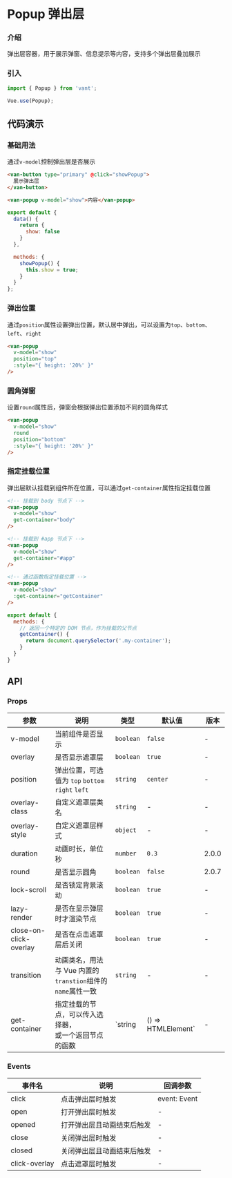 # Popup 弹出层

### 介绍

弹出层容器，用于展示弹窗、信息提示等内容，支持多个弹出层叠加展示

### 引入

``` javascript
import { Popup } from 'vant';

Vue.use(Popup);
```

## 代码演示

### 基础用法

通过`v-model`控制弹出层是否展示

```html
<van-button type="primary" @click="showPopup">
  展示弹出层
</van-button>

<van-popup v-model="show">内容</van-popup>
```

```javascript
export default {
  data() {
    return {
      show: false
    }
  },

  methods: {
    showPopup() {
      this.show = true;
    }
  }
};
```

### 弹出位置

通过`position`属性设置弹出位置，默认居中弹出，可以设置为`top`、`bottom`、`left`、`right`

```html
<van-popup
  v-model="show"
  position="top"
  :style="{ height: '20%' }"
/>
```

### 圆角弹窗

设置`round`属性后，弹窗会根据弹出位置添加不同的圆角样式

```html
<van-popup
  v-model="show"
  round
  position="bottom"
  :style="{ height: '20%' }"
/>
```

### 指定挂载位置

弹出层默认挂载到组件所在位置，可以通过`get-container`属性指定挂载位置

```html
<!-- 挂载到 body 节点下 -->
<van-popup
  v-model="show"
  get-container="body"
/>

<!-- 挂载到 #app 节点下 -->
<van-popup
  v-model="show"
  get-container="#app"
/>

<!-- 通过函数指定挂载位置 -->
<van-popup
  v-model="show"
  :get-container="getContainer"
/>
```

```js
export default {
  methods: {
    // 返回一个特定的 DOM 节点，作为挂载的父节点
    getContainer() {
      return document.querySelector('.my-container');
    }
  }
}
```

## API

### Props

| 参数 | 说明 | 类型 | 默认值 | 版本 |
|------|------|------|------|------|
| v-model | 当前组件是否显示 | `boolean` | `false` | - |
| overlay | 是否显示遮罩层 | `boolean` | `true` | - |
| position | 弹出位置，可选值为 `top` `bottom` `right` `left` | `string` | `center` | - |
| overlay-class | 自定义遮罩层类名 | `string` | - | - |
| overlay-style | 自定义遮罩层样式 | `object` | - | - |
| duration | 动画时长，单位秒 | `number` | `0.3` | 2.0.0 |
| round | 是否显示圆角 | `boolean` | `false` | 2.0.7 |
| lock-scroll | 是否锁定背景滚动 | `boolean` | `true` | - |
| lazy-render | 是否在显示弹层时才渲染节点 | `boolean` | `true` | - |
| close-on-click-overlay | 是否在点击遮罩层后关闭 | `boolean` | `true` | - |
| transition | 动画类名，用法与 Vue 内置的`transtion`组件的`name`属性一致 | `string` | - | - |
| get-container | 指定挂载的节点，可以传入选择器，<br>或一个返回节点的函数 | `string | () => HTMLElement` | - | - |

### Events

| 事件名 | 说明 | 回调参数 |
|------|------|------|
| click | 点击弹出层时触发 | event: Event |
| open | 打开弹出层时触发 | - |
| opened | 打开弹出层且动画结束后触发 | - |
| close | 关闭弹出层时触发 | - |
| closed | 关闭弹出层且动画结束后触发 | - |
| click-overlay | 点击遮罩层时触发 | - |
